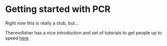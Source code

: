 # Getting started with PCR

 Right now this is really a stub, but...
 
 
 Thermofisher has a nice introduction and set of tutorials to get people up to speed [here](http://www.thermofisher.com/ca/en/home/life-science/cloning/cloning-learning-center/invitrogen-school-of-molecular-biology/pcr-education/pcr-reagents-enzymes.html)
